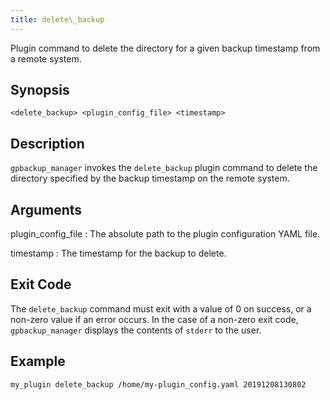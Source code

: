 ```yaml
---
title: delete\_backup 
---
```


Plugin command to delete the directory for a given backup timestamp from a remote system.

## <a id="section2"></a>Synopsis 

```
<delete_backup> <plugin_config_file> <timestamp>
```

## <a id="section3"></a>Description 

`gpbackup_manager` invokes the `delete_backup` plugin command to delete the directory specified by the backup timestamp on the remote system.

## <a id="section4"></a>Arguments 

plugin\_config\_file
:   The absolute path to the plugin configuration YAML file.

timestamp
:   The timestamp for the backup to delete.

## <a id="section5"></a>Exit Code 

The `delete_backup` command must exit with a value of 0 on success, or a non-zero value if an error occurs. In the case of a non-zero exit code, `gpbackup_manager` displays the contents of `stderr` to the user.

## <a id="exls"></a>Example 

```
my_plugin delete_backup /home/my-plugin_config.yaml 20191208130802
```

